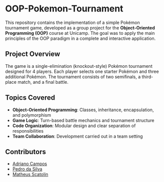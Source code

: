 # OOP-Pokemon-Tournament

This repository contains the implementation of a simple Pokémon tournament game, developed as a group project for the **Object-Oriented Programming (OOP)** course at Unicamp. The goal was to apply the main principles of the OOP paradigm in a complete and interactive application.

## Project Overview

The game is a single-elimination (knockout-style) Pokémon tournament designed for 4 players. Each player selects one starter Pokémon and three additional Pokémon. The tournament consists of two semifinals, a third-place match, and a final battle.

## Topics Covered

- **Object-Oriented Programming**: Classes, inheritance, encapsulation, and polymorphism  
- **Game Logic**: Turn-based battle mechanics and tournament structure  
- **Code Organization**: Modular design and clear separation of responsibilities  
- **Team Collaboration**: Development carried out in a team setting  

## Contributors

- [Adriano Campos](https://github.com/AdrianoCampos05)  
- [Pedro da Silva](https://github.com/pedro-git-hub)  
- [Matheus Scatolin](https://github.com/Matheus-F-Scatolin)
